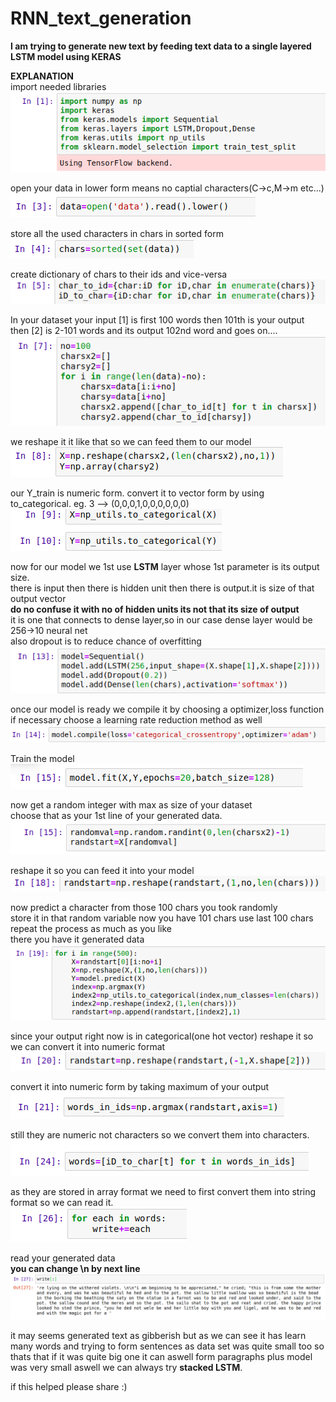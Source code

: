 # RNN_text_generation

**I am trying to generate new text by feeding text data to a single layered LSTM model using KERAS**<br/>



**EXPLANATION**<br/>
import needed libraries<br/>
![](images/1.png)

open your data in lower form means no captial characters(C->c,M->m etc...)
![](images/2.png)

store all the used characters in chars in sorted form<br/>
![](images/3.png)

create dictionary of chars to their ids and vice-versa
![](images/4.png)

In your dataset your input [1] is first 100 words then 101th is your output<br/>
then [2] is 2-101 words and its output 102nd word and goes on....
![](images/5.png)

we reshape it it like that so we can feed them to our model<br/>
![](images/6.png)

our Y_train is numeric form. convert it to vector form by using to_categorical.
eg. 3 --> (0,0,0,1,0,0,0,0,0,0) 
![](images/7.png)

now for our model we 1st use **LSTM** layer whose 1st parameter is its output size.<br/>
there is input then there is hidden unit then there is output.it is size of that output vector<br/>
**do no confuse it with no of hidden units its not that its size of output**<br/>
it is one that connects to dense layer,so in our case dense layer would be 256->10 neural net<br/>
also dropout is to reduce chance of overfitting<br/>
![](images/8.png)

once our model is ready we compile it by choosing a optimizer,loss function if necessary choose a learning rate reduction method as well<br/>
![](images/9.png)

Train the model<br/>
![](images/10.png)

now get a random integer with max as size of your dataset<br/>
choose that as your 1st line of your generated data.<br/>
![](images/11.png)

reshape it so you can feed it into your model<br/>
![](images/12.png)

now predict a character from those 100 chars you took randomly<br/>
store it in that random variable now you have 101 chars use last 100 chars repeat the process as much as you like<br/>
there you have it generated data<br/>
![](images/13.png)

since your output right now is in categorical(one hot vector) reshape it so we can convert it into numeric format<br/>
![](images/14.png)

convert it into numeric form by taking maximum of your output<br/>
![](images/15.png)

still they are numeric not characters so we convert them into characters.<br/>
![](images/16.png)

as they are stored in array format we need to first convert them into string format so we can read it.<br/>
![](images/17.png)

read your generated data<br/>
**you can change \n by next line**
![](images/18.png)


it may seems generated text as gibberish but as we can see it has learn many words and trying to form sentences as data set was quite small too so thats that if it was quite big one it can aswell form paragraphs plus model was very small aswell we can always try **stacked LSTM**.<br/>

if this helped please share :)
